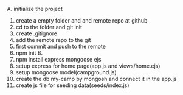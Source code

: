 A. initialize the project
1. create a empty folder and and remote repo at github
2. cd to the folder and git init
3. create .gitignore
4. add the remote repo to the git
5. first commit and push to the remote
6. npm init
B. 
1. npm install express mongoose ejs
2. setup express for home page(app.js and views/home.ejs)
3. setup mongoose model(campground.js)
4. create the db my-camp by mongosh and connect it in the app.js
5. create js file for seeding data(seeds/index.js)
